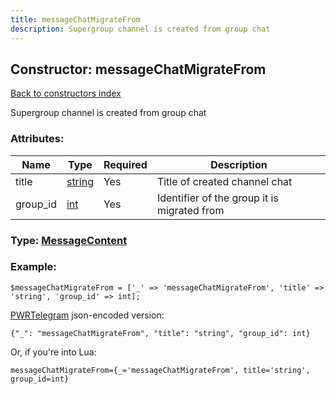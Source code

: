 ```yaml
---
title: messageChatMigrateFrom
description: Supergroup channel is created from group chat
---
```

## Constructor: messageChatMigrateFrom  
[Back to constructors index](index.md)



Supergroup channel is created from group chat

### Attributes:

| Name     |    Type       | Required | Description |
|----------|---------------|----------|-------------|
|title|[string](../types/string.md) | Yes|Title of created channel chat|
|group\_id|[int](../types/int.md) | Yes|Identifier of the group it is migrated from|



### Type: [MessageContent](../types/MessageContent.md)


### Example:

```
$messageChatMigrateFrom = ['_' => 'messageChatMigrateFrom', 'title' => 'string', 'group_id' => int];
```  

[PWRTelegram](https://pwrtelegram.xyz) json-encoded version:

```
{"_": "messageChatMigrateFrom", "title": "string", "group_id": int}
```


Or, if you're into Lua:  


```
messageChatMigrateFrom={_='messageChatMigrateFrom', title='string', group_id=int}

```


